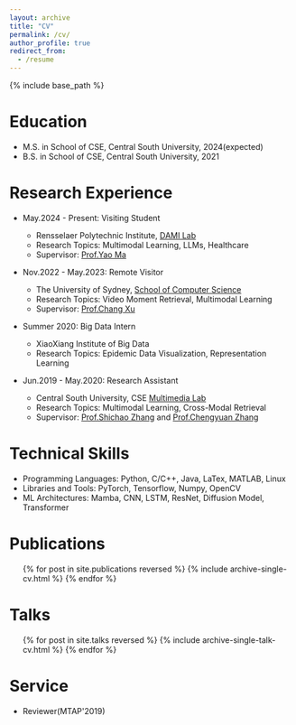 ```yaml
---
layout: archive
title: "CV"
permalink: /cv/
author_profile: true
redirect_from:
  - /resume
---
```


{% include base_path %}

Education
======
* M.S. in School of CSE, Central South University, 2024(expected)
* B.S. in School of CSE, Central South University, 2021

Research Experience
======
* May.2024 - Present: Visiting Student
  * Rensselaer Polytechnic Institute, [DAMI Lab](https://dami-lab.github.io)
  * Research Topics: Multimodal Learning, LLMs, Healthcare
  * Supervisor: [Prof.Yao Ma](https://yaoma24.github.io)

* Nov.2022 - May.2023: Remote Visitor
  * The University of Sydney, [School of Computer Science](https://www.sydney.edu.au/engineering/schools/school-of-computer-science.html)
  * Research Topics: Video Moment Retrieval, Multimodal Learning
  * Supervisor: [Prof.Chang Xu](http://changxu.xyz)

* Summer 2020: Big Data Intern
  * XiaoXiang Institute of Big Data
  * Research Topics: Epidemic Data Visualization, Representation Learning

* Jun.2019 - May.2020: Research Assistant
  * Central South University, CSE [Multimedia Lab](http://zhangdmlab.com/zsc/)
  * Research Topics: Multimodal Learning, Cross-Modal Retrieval
  * Supervisor: [Prof.Shichao Zhang](http://zhangdmlab.com/zsc/) and [Prof.Chengyuan Zhang](http://csee.hnu.edu.cn/people/zhangchengyuan)
  
Technical Skills
======
* Programming Languages: Python, C/C++, Java, LaTex, MATLAB, Linux
* Libraries and Tools: PyTorch, Tensorflow, Numpy, OpenCV
* ML Architectures: Mamba, CNN, LSTM, ResNet, Diffusion Model, Transformer

Publications
======
  <ul>{% for post in site.publications reversed %}
    {% include archive-single-cv.html %}
  {% endfor %}</ul>
  
Talks
======
  <ul>{% for post in site.talks reversed %}
    {% include archive-single-talk-cv.html  %}
  {% endfor %}</ul>
  
Service
======
* Reviewer(MTAP'2019)
